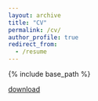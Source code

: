```yaml
---
layout: archive
title: "CV"
permalink: /cv/
author_profile: true
redirect_from:
  - /resume
---
```


{% include base_path %}

[download](../files/CV-Zhaolong-Su-2025.pdf)

